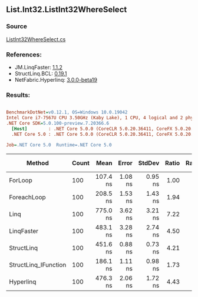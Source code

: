 ﻿## List.Int32.ListInt32WhereSelect

### Source
[ListInt32WhereSelect.cs](../LinqBenchmarks/List/Int32/ListInt32WhereSelect.cs)

### References:
- JM.LinqFaster: [1.1.2](https://www.nuget.org/packages/JM.LinqFaster/1.1.2)
- StructLinq.BCL: [0.19.1](https://www.nuget.org/packages/StructLinq.BCL/0.19.1)
- NetFabric.Hyperlinq: [3.0.0-beta19](https://www.nuget.org/packages/NetFabric.Hyperlinq/3.0.0-beta19)

### Results:
``` ini

BenchmarkDotNet=v0.12.1, OS=Windows 10.0.19042
Intel Core i7-7567U CPU 3.50GHz (Kaby Lake), 1 CPU, 4 logical and 2 physical cores
.NET Core SDK=5.0.100-preview.7.20366.6
  [Host]        : .NET Core 5.0.0 (CoreCLR 5.0.20.36411, CoreFX 5.0.20.36411), X64 RyuJIT
  .NET Core 5.0 : .NET Core 5.0.0 (CoreCLR 5.0.20.36411, CoreFX 5.0.20.36411), X64 RyuJIT

Job=.NET Core 5.0  Runtime=.NET Core 5.0  

```
|               Method | Count |     Mean |   Error |  StdDev | Ratio | RatioSD |  Gen 0 | Gen 1 | Gen 2 | Allocated | CacheMisses/Op | BranchMispredictions/Op |
|--------------------- |------ |---------:|--------:|--------:|------:|--------:|-------:|------:|------:|----------:|---------------:|------------------------:|
|              ForLoop |   100 | 107.4 ns | 1.08 ns | 0.95 ns |  1.00 |    0.00 |      - |     - |     - |         - |              0 |                       0 |
|          ForeachLoop |   100 | 208.5 ns | 1.53 ns | 1.43 ns |  1.94 |    0.02 |      - |     - |     - |         - |              0 |                       1 |
|                 Linq |   100 | 775.0 ns | 3.62 ns | 3.21 ns |  7.22 |    0.07 | 0.0725 |     - |     - |     152 B |              1 |                       1 |
|           LinqFaster |   100 | 483.1 ns | 3.28 ns | 2.74 ns |  4.50 |    0.06 | 0.3090 |     - |     - |     648 B |              2 |                       2 |
|           StructLinq |   100 | 451.6 ns | 0.88 ns | 0.73 ns |  4.21 |    0.04 |      - |     - |     - |         - |              0 |                       1 |
| StructLinq_IFunction |   100 | 186.1 ns | 1.11 ns | 0.98 ns |  1.73 |    0.02 |      - |     - |     - |         - |              0 |                       0 |
|            Hyperlinq |   100 | 476.3 ns | 2.06 ns | 1.72 ns |  4.43 |    0.04 |      - |     - |     - |         - |              0 |                       0 |
